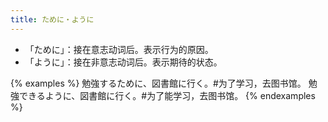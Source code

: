 ```yaml
---
title: ために・ように
---
```


- 「ために」：接在意志动词后。表示行为的原因。
- 「ように」：接在非意志动词后。表示期待的状态。

{% examples %}
勉強するために、図書館に行く。#为了学习，去图书馆。
勉強できるように、図書館に行く。#为了能学习，去图书馆。
{% endexamples %}
